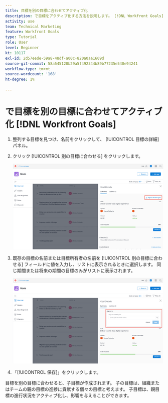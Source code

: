 ```yaml
---
title: 目標を別の目標に合わせてアクティブ化
description: で目標をアクティブ化する方法を説明します。 [!DNL Workfront Goals] 別の目標に合わせて
activity: use
team: Technical Marketing
feature: Workfront Goals
type: Tutorial
role: User
level: Beginner
kt: 10117
exl-id: 2d57eede-59a8-48df-a00c-820a0aa1609d
source-git-commit: 58a545120b29a5f492344b89b77235e548e94241
workflow-type: tm+mt
source-wordcount: '168'
ht-degree: 1%

---
```


# で目標を別の目標に合わせてアクティブ化 [!DNL Workfront Goals]

1. 整列する目標を見つけ、名前をクリックして、 [!UICONTROL 目標の詳細] パネル。
1. クリック [!UICONTROL 別の目標に合わせる] をクリックします。

   ![のスクリーンショット [!UICONTROL 目標の詳細] パネルから [!UICONTROL 別の目標に合わせる]](assets/06-workfront-goals-align-goals.png)

1. 既存の目標の名前または目標所有者の名前を [!UICONTROL 別の目標に合わせる] フィールドに値を入力し、リストに表示されるときに選択します。 同じ期間または将来の期間の目標のみがリストに表示されます。

   ![のスクリーンショット [!UICONTROL 目標の詳細] 表示するパネル [!UICONTROL 整列先] セクション](assets/07-workfront-goals-align-to.png)

1. 「[!UICONTROL 保存]」をクリックします。

目標を別の目標に合わせると、子目標が作成されます。 子の目標は、組織またはチームの親の目標の進捗に貢献する個々の目標と考えます。 子目標は、親目標の進行状況をアクティブ化し、影響を与えることができます。
